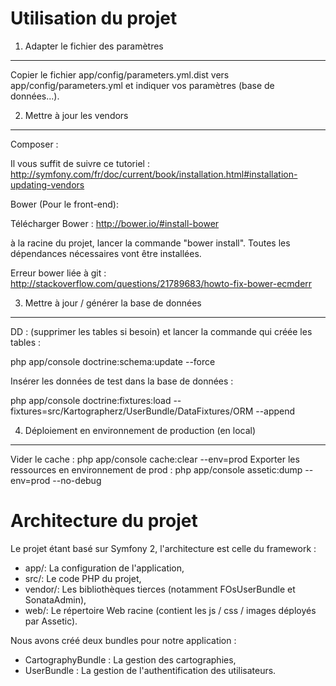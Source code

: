 Utilisation du projet
========================

1) Adapter le fichier des paramètres
--------

Copier le fichier app/config/parameters.yml.dist vers app/config/parameters.yml et indiquer vos paramètres (base de données...).

2) Mettre à jour les vendors
------

Composer :

Il vous suffit de suivre ce tutoriel : http://symfony.com/fr/doc/current/book/installation.html#installation-updating-vendors

Bower (Pour le front-end): 

Télécharger Bower : http://bower.io/#install-bower

à la racine du projet, lancer la commande "bower install". Toutes les dépendances nécessaires vont être installées.

Erreur bower liée à git : http://stackoverflow.com/questions/21789683/howto-fix-bower-ecmderr


3) Mettre à jour / générer la base de données
------

DD : (supprimer les tables si besoin) et lancer la commande qui créée les tables :

php app/console doctrine:schema:update --force

Insérer les données de test dans la base de données :

php app/console doctrine:fixtures:load --fixtures=src/Kartographerz/UserBundle/DataFixtures/ORM --append

4) Déploiement en environnement de production (en local)
------

Vider le cache : php app/console cache:clear --env=prod
Exporter les ressources en environnement de prod : php app/console assetic:dump --env=prod --no-debug

Architecture du projet
========================
Le projet étant basé sur Symfony 2, l'architecture est celle du framework :
* app/: La configuration de l'application,
* src/: Le code PHP du projet,
* vendor/: Les bibliothèques tierces (notamment FOsUserBundle et SonataAdmin),
* web/: Le répertoire Web racine (contient les js / css / images déployés par Assetic).

Nous avons créé deux bundles pour notre application :
* CartographyBundle : La gestion des cartographies,
* UserBundle : La gestion de l'authentification des utilisateurs.


